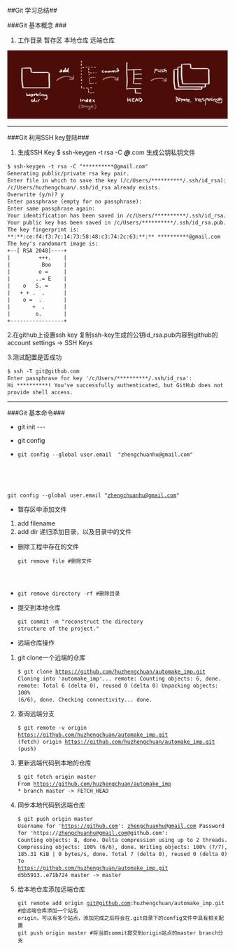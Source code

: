 ##Git 学习总结##

###Git 基本概念 ###
1. 工作目录 暂存区 本地仓库 远端仓库


![Alt text](https://raw.githubusercontent.com/huzhengchuan/automake_imp/master/image/No_1_Git_1.jpg "The different content about workspace and so on.")


------
###Git 利用SSH key登陆###
1.  生成SSH Key
$ ssh-keygen -t rsa -C ***@***.com 生成公钥私钥文件

<pre><code>$ ssh-keygen -t rsa -C "**********@gmail.com"
Generating public/private rsa key pair.
Enter file in which to save the key (/c/Users/**********/.ssh/id_rsa):
/c/Users/huzhengchuan/.ssh/id_rsa already exists.
Overwrite (y/n)? y
Enter passphrase (empty for no passphrase):
Enter same passphrase again:
Your identification has been saved in /c/Users/**********/.ssh/id_rsa.
Your public key has been saved in /c/Users/**********/.ssh/id_rsa.pub.
The key fingerprint is:
**:**:ce:f4:f3:7c:14:73:58:48:c3:74:2c:63:**:** **********@gmail.com
The key's randomart image is:
+--[ RSA 2048]----+
|         +++.    |
|          Boo    |
|         o =     |
|        ..= E    |
|    o   S. =     |
|   + + .  .      |
|    o =  .       |
|       +  .      |
|        o.       |
+-----------------+
</code></pre>


2.在github上设置ssh key
复制ssh-key生成的公钥id_rsa.pub内容到github的account settings -> SSH Keys

3.测试配置是否成功
<pre><code>$ ssh -T git@github.com
Enter passphrase for key '/c/Users/**********/.ssh/id_rsa':
Hi **********! You've successfully authenticated, but GitHub does not provide shell access.
</code></pre>

------
###Git 基本命令###
* git init ---

* git config 
* <pre><code>git config --global user.email  "zhengchuanhu@gmail.com"
git config --global user.email  "zhengchuanhu@gmail.com"
</pre></code>

* 暂存区中添加文件
 1. add filename
 2. add dir 递归添加目录，以及目录中的文件
* 删除工程中存在的文件<pre><code>git remove file #删除文件
* git remove directory -rf #删除目录</code></pre>
* 提交到本地仓库<pre><code>git commit -m "reconstruct the directory structure of the project."</code></pre>
 


* 远端仓库操作
 1. git clone一个远端的仓库 <pre><code>$ git clone https://github.com/huzhengchuan/automake_imp.git
Cloning into 'automake_imp'...
remote: Counting objects: 6, done.
remote: Total 6 (delta 0), reused 0 (delta 0)
Unpacking objects: 100% (6/6), done.
Checking connectivity... done. </code></pre>

 2. 查询远端分支 <pre><code>$ git remote -v
origin  https://github.com/huzhengchuan/automake_imp.git (fetch)
origin  https://github.com/huzhengchuan/automake_imp.git (push)  </pre></code>


 3. 更新远端代码到本地的仓库  <pre><code>$ git fetch origin master
From https://github.com/huzhengchuan/automake_imp
 \* branch            master     -> FETCH_HEAD</pre></code>

 4. 同步本地代码到远端仓库<pre><code>$ git push origin master
Username for 'https://github.com': zhengchuanhu@gmail.com
Password for 'https://zhengchuanhu@gmail.com@github.com':
Counting objects: 8, done.
Delta compression using up to 2 threads.
Compressing objects: 100% (6/6), done.
Writing objects: 100% (7/7), 185.31 KiB | 0 bytes/s, done.
Total 7 (delta 0), reused 0 (delta 0)
To https://github.com/huzhengchuan/automake_imp.git
   d5b5913..e71b724  master -> master</code></pre>
 5. 给本地仓库添加远端仓库<pre><code>git remote add origin git@github.com:huzhengchuan/automake_imp.git  #给远端仓库添加一个站名 origin，可以有多个站点，添加完成之后将会在.git目录下的config文件中具有相关配置
    git push origin master #将当前commit提交到origin站点的master branch分支 
  </code></pre>
 